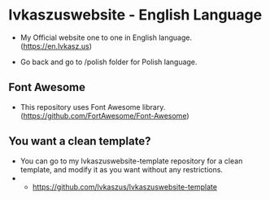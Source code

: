 # lvkaszuswebsite - English Language
- My Official website one to one in English language. (https://en.lvkasz.us)

- Go back and go to /polish folder for Polish language.

## Font Awesome
- This repository uses Font Awesome library. (https://github.com/FortAwesome/Font-Awesome)

## You want a clean template?
- You can go to my lvkaszuswebsite-template repository for a clean template, and modify it as you want without any restrictions.
- - https://github.com/lvkaszus/lvkaszuswebsite-template
